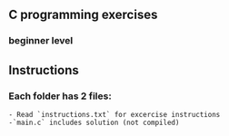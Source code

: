 ## C programming exercises

### beginner level

## Instructions

### Each folder has 2 files:
    - Read `instructions.txt` for excercise instructions
    -`main.c` includes solution (not compiled)

